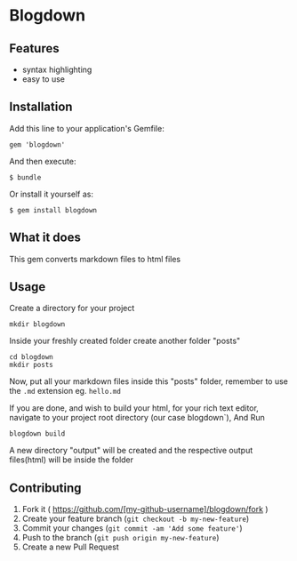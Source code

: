# Blogdown

## Features
* syntax highlighting
* easy to use

## Installation

Add this line to your application's Gemfile:

    gem 'blogdown'

And then execute:

    $ bundle

Or install it yourself as:

    $ gem install blogdown


## What it does

This gem converts markdown files to html files


## Usage

Create a directory for your project

    mkdir blogdown

Inside your freshly created folder create another folder "posts"

    cd blogdown
    mkdir posts

Now, put all your markdown files inside this "posts" folder, remember to use the `.md` extension
eg. `hello.md`

If you are done, and wish to build your html, for your rich text editor,
navigate to your project root directory (our case blogdown`), And Run

    blogdown build

A new directory "output" will be created and the respective output files(html) will be inside the folder

## Contributing

1. Fork it ( https://github.com/[my-github-username]/blogdown/fork )
2. Create your feature branch (`git checkout -b my-new-feature`)
3. Commit your changes (`git commit -am 'Add some feature'`)
4. Push to the branch (`git push origin my-new-feature`)
5. Create a new Pull Request
